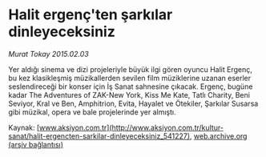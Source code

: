 # Halit ergenç'ten şarkılar dinleyeceksiniz

*Murat Tokay 2015.02.03*

<div class="pNewsDetailMainContent" itemprop="articleBody">
 <p>
  Yer aldığı sinema ve dizi projeleriyle büyük ilgi gören oyuncu Halit Ergenç, bu kez klasikleşmiş müzikallerden sevilen film müziklerine uzanan eserler seslendireceği bir konser için İş Sanat sahnesine çıkacak. Ergenç, bugüne kadar The Adventures of ZAK-New York, Kiss Me Kate, Tatlı Charity, Beni Seviyor, Kral ve Ben, Amphitrion, Evita, Hayalet ve Ötekiler, Şarkılar Susarsa gibi müzikal, opera ve bale projelerinde yer almıştı.
 </p>
</div>


Kaynak: [www.aksiyon.com.tr](http://www.aksiyon.com.tr/kultur-sanat/halit-ergencten-sarkilar-dinleyeceksiniz_541227), [web.archive.org (arşiv bağlantısı)](http://web.archive.org/web/20150728120340/http://www.aksiyon.com.tr/kultur-sanat/halit-ergencten-sarkilar-dinleyeceksiniz_541227)
